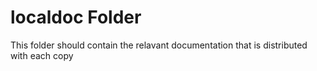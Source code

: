 # localdoc Folder
This folder should contain the relavant documentation that is distributed with each copy